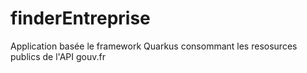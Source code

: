 # finderEntreprise

Application basée le framework Quarkus consommant les resosurces publics de l'API gouv.fr

